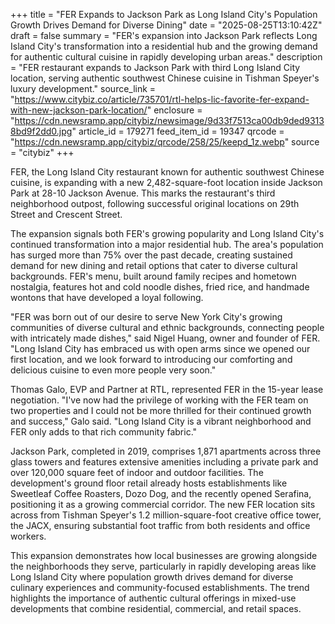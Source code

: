 +++
title = "FER Expands to Jackson Park as Long Island City's Population Growth Drives Demand for Diverse Dining"
date = "2025-08-25T13:10:42Z"
draft = false
summary = "FER's expansion into Jackson Park reflects Long Island City's transformation into a residential hub and the growing demand for authentic cultural cuisine in rapidly developing urban areas."
description = "FER restaurant expands to Jackson Park with third Long Island City location, serving authentic southwest Chinese cuisine in Tishman Speyer's luxury development."
source_link = "https://www.citybiz.co/article/735701/rtl-helps-lic-favorite-fer-expand-with-new-jackson-park-location/"
enclosure = "https://cdn.newsramp.app/citybiz/newsimage/9d33f7513ca00db9ded93138bd9f2dd0.jpg"
article_id = 179271
feed_item_id = 19347
qrcode = "https://cdn.newsramp.app/citybiz/qrcode/258/25/keepd_1z.webp"
source = "citybiz"
+++

<p>FER, the Long Island City restaurant known for authentic southwest Chinese cuisine, is expanding with a new 2,482-square-foot location inside Jackson Park at 28-10 Jackson Avenue. This marks the restaurant's third neighborhood outpost, following successful original locations on 29th Street and Crescent Street.</p><p>The expansion signals both FER's growing popularity and Long Island City's continued transformation into a major residential hub. The area's population has surged more than 75% over the past decade, creating sustained demand for new dining and retail options that cater to diverse cultural backgrounds. FER's menu, built around family recipes and hometown nostalgia, features hot and cold noodle dishes, fried rice, and handmade wontons that have developed a loyal following.</p><p>"FER was born out of our desire to serve New York City's growing communities of diverse cultural and ethnic backgrounds, connecting people with intricately made dishes," said Nigel Huang, owner and founder of FER. "Long Island City has embraced us with open arms since we opened our first location, and we look forward to introducing our comforting and delicious cuisine to even more people very soon."</p><p>Thomas Galo, EVP and Partner at RTL, represented FER in the 15-year lease negotiation. "I've now had the privilege of working with the FER team on two properties and I could not be more thrilled for their continued growth and success," Galo said. "Long Island City is a vibrant neighborhood and FER only adds to that rich community fabric."</p><p>Jackson Park, completed in 2019, comprises 1,871 apartments across three glass towers and features extensive amenities including a private park and over 120,000 square feet of indoor and outdoor facilities. The development's ground floor retail already hosts establishments like Sweetleaf Coffee Roasters, Dozo Dog, and the recently opened Serafina, positioning it as a growing commercial corridor. The new FER location sits across from Tishman Speyer's 1.2 million-square-foot creative office tower, the JACX, ensuring substantial foot traffic from both residents and office workers.</p><p>This expansion demonstrates how local businesses are growing alongside the neighborhoods they serve, particularly in rapidly developing areas like Long Island City where population growth drives demand for diverse culinary experiences and community-focused establishments. The trend highlights the importance of authentic cultural offerings in mixed-use developments that combine residential, commercial, and retail spaces.</p>